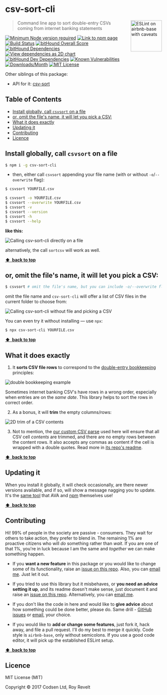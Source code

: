 # csv-sort-cli

<a href="https://github.com/revelt/eslint-on-airbnb-base-badge" style="float: right; padding: 0 0 20px 20px;"><img src="https://cdn.rawgit.com/revelt/eslint-on-airbnb-base-badge/0c3e46c9/lint-badge.svg" alt="ESLint on airbnb-base with caveats" width="100" align="right"></a>

> Command line app to sort double-entry CSVs coming from internet banking statements

[![Minimum Node version required][node-img]][node-url]
[![Link to npm page][npm-img]][npm-url]
[![Build Status][travis-img]][travis-url]
[![bitHound Overall Score][overall-img]][overall-url]
[![bitHound Dependencies][deps-img]][deps-url]
[![View dependencies as 2D chart][deps2d-img]][deps2d-url]
[![bitHound Dev Dependencies][dev-img]][dev-url]
[![Known Vulnerabilities][vulnerabilities-img]][vulnerabilities-url]
[![Downloads/Month][downloads-img]][downloads-url]
[![MIT License][license-img]][license-url]

Other siblings of this package:
<!-- * Front end: [csvpony.com](https://csvpony.com) -->
* API for it: [csv-sort](https://github.com/codsen/csv-sort)

## Table of Contents

<!-- START doctoc generated TOC please keep comment here to allow auto update -->
<!-- DON'T EDIT THIS SECTION, INSTEAD RE-RUN doctoc TO UPDATE -->


- [Install globally, call `csvsort` on a file](#install-globally-call-csvsort-on-a-file)
- [or, omit the file's name, it will let you pick a CSV:](#or-omit-the-files-name-it-will-let-you-pick-a-csv)
- [What it does exactly](#what-it-does-exactly)
- [Updating it](#updating-it)
- [Contributing](#contributing)
- [Licence](#licence)

<!-- END doctoc generated TOC please keep comment here to allow auto update -->

## Install globally, call `csvsort` on a file

```bash
$ npm i -g csv-sort-cli
```

- then, either call `csvsort` appending your file name (with or without `-o`/`--overwrite` flag):

```bash
$ csvsort YOURFILE.csv

$ csvsort -o YOURFILE.csv
$ csvsort --overwrite YOURFILE.csv
$ csvsort -v
$ csvsort --version
$ csvsort -h
$ csvsort --help
```

**like this:**

![Calling csv-sort-cli directly on a file](https://cdn.rawgit.com/codsen/csv-sort-cli/b2934c92/media/example1.gif)

alternatively, the call `sortcsv` will work as well.

**[⬆ &nbsp;back to top](#)**

## or, omit the file's name, it will let you pick a CSV:

```bash
$ csvsort # omit the file's name, but you can include -o/--overwrite flag
```

omit the file name and `csv-sort-cli` will offer a list of CSV files in the current folder to choose from:

![Calling csv-sort-cli without file and picking a CSV](https://cdn.rawgit.com/codsen/csv-sort-cli/b2934c92/media/example2.gif)

You can even try it without installing — use `npx`:

```bash
$ npx csv-sort-cli YOURFILE.csv
```

**[⬆ &nbsp;back to top](#)**

## What it does exactly

1. It **sorts CSV file rows** to correspond to the [double-entry bookkeeping](https://en.wikipedia.org/wiki/Double-entry_bookkeeping_system) principles:

![double bookkeeping example](https://cdn.rawgit.com/codsen/csv-sort/e273cf48/media/img1.png)

Sometimes internet banking CSV's have rows in a wrong order, especially when entries are on the _same date_. This library helps to sort the rows in correct order.

2. As a bonus, it will **trim** the empty columns/rows:

![2D trim of a CSV contents](https://cdn.rawgit.com/codsen/csv-sort/2bdf5256/media/img2.png)

3. Not to mention, the [our custom CSV parse](https://github.com/codsen/csv-split-easy) used here will ensure that all CSV cell _contents_ are trimmed, and there are no empty rows between the content rows. It also accepts any commas as content if the cell is wrapped with a double quotes. Read more in [its repo's readme](https://github.com/codsen/csv-split-easy).

**[⬆ &nbsp;back to top](#)**

## Updating it

When you install it globally, it will check occasionally, are there newer versions available, and if so, will show a message nagging you to update. It's the [same tool](https://www.npmjs.com/package/update-notifier) that AVA and [npm](https://www.npmjs.com/package/npm) themselves use!

**[⬆ &nbsp;back to top](#)**

## Contributing

Hi! 99% of people in the society are passive - consumers. They wait for others to take action, they prefer to blend in. The remaining 1% are proactive citizens who will _do_ something rather than _wait_. If you are one of that 1%, you're in luck because I am the same and _together_ we can make something happen.

* If you **want a new feature** in this package or you would like to change some of its functionality, raise an [issue on this repo](https://github.com/codsen/csv-sort-cli/issues). Also, you can [email me](mailto:roy@codsen.com). Just let it out.

* If you tried to use this library but it misbehaves, or **you need an advice setting it up**, and its readme doesn't make sense, just document it and raise an [issue on this repo](https://github.com/codsen/csv-sort-cli/issues). Alternatively, you can [email me](mailto:roy@codsen.com).

* If you don't like the code in here and would like to **give advice** about how something could be done better, please do. Same drill - [GitHub issues](https://github.com/codsen/csv-sort-cli/issues) or [email](mailto:roy@codsen.com), your choice.

* If you would like to **add or change some features**, just fork it, hack away, and file a pull request. I'll do my best to merge it quickly. Code style is `airbnb-base`, only without semicolons. If you use a good code editor, it will pick up the established ESLint setup.

**[⬆ &nbsp;back to top](#)**

## Licence

MIT License (MIT)

Copyright © 2017 Codsen Ltd, Roy Revelt

[node-img]: https://img.shields.io/node/v/csv-sort-cli.svg?style=flat-square&label=works%20on%20node
[node-url]: https://www.npmjs.com/package/csv-sort-cli

[npm-img]: https://img.shields.io/npm/v/csv-sort-cli.svg?style=flat-square&label=release
[npm-url]: https://www.npmjs.com/package/csv-sort-cli

[travis-img]: https://img.shields.io/travis/codsen/csv-sort-cli.svg?style=flat-square
[travis-url]: https://travis-ci.org/codsen/csv-sort-cli

[overall-img]: https://img.shields.io/bithound/code/github/codsen/csv-sort-cli.svg?style=flat-square
[overall-url]: https://www.bithound.io/github/codsen/csv-sort-cli

[deps-img]: https://img.shields.io/bithound/dependencies/github/codsen/csv-sort-cli.svg?style=flat-square
[deps-url]: https://www.bithound.io/github/codsen/csv-sort-cli/master/dependencies/npm

[deps2d-img]: https://img.shields.io/badge/deps%20in%202D-see_here-08f0fd.svg?style=flat-square
[deps2d-url]: http://npm.anvaka.com/#/view/2d/csv-sort-cli

[dev-img]: https://img.shields.io/bithound/devDependencies/github/codsen/csv-sort-cli.svg?style=flat-square
[dev-url]: https://www.bithound.io/github/codsen/csv-sort-cli/master/dependencies/npm

[vulnerabilities-img]: https://snyk.io/test/github/codsen/csv-sort-cli/badge.svg?style=flat-square
[vulnerabilities-url]: https://snyk.io/test/github/codsen/csv-sort-cli

[downloads-img]: https://img.shields.io/npm/dm/csv-sort-cli.svg?style=flat-square
[downloads-url]: https://npmcharts.com/compare/csv-sort-cli

[license-img]: https://img.shields.io/npm/l/csv-sort-cli.svg?style=flat-square
[license-url]: https://github.com/codsen/csv-sort-cli/blob/master/license.md

